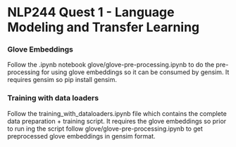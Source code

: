 # NLP244 Quest 1 - Language Modeling and Transfer Learning

### Glove Embeddings
Follow the .ipynb notebook glove/glove-pre-processing.ipynb to do the pre-processing for using glove embeddings so it can be consumed by gensim. It requires gensim so pip install gensim.

### Training with data loaders
Follow the training_with_dataloaders.ipynb file which contains the complete data preparation + training script. It requires the glove embeddings so prior to run ing the script follow glove/glove-pre-processing.ipynb to get preprocessed glove embeddings in gensim format.
